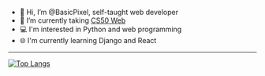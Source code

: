 - 👋 Hi, I’m @BasicPixel, self-taught web developer
- 🌱 I’m currently taking [CS50 Web](https://cs50.harvard.edu/web/2020/)
- 💻 I'm interested in Python and web programming
- 🌐 I'm currently learning Django and React

---

[![Top Langs](https://github-readme-stats.vercel.app/api/top-langs/?username=BasicPixel&layout=compact&theme=nord)](https://github.com/anuraghazra/github-readme-stats)

<!-- ![BasicPixel's GitHub stats](https://github-readme-stats.vercel.app/api?username=BasicPixel&show_icons=true&theme=dark) -->
